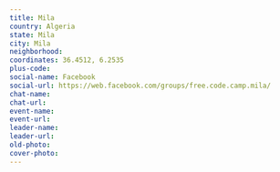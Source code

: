 ```yaml
---
title: Mila
country: Algeria
state: Mila
city: Mila
neighborhood: 
coordinates: 36.4512, 6.2535
plus-code:
social-name: Facebook
social-url: https://web.facebook.com/groups/free.code.camp.mila/
chat-name:
chat-url:
event-name:
event-url:
leader-name:
leader-url:
old-photo: 
cover-photo:
---
```


